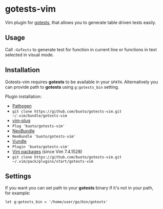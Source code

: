 # gotests-vim

Vim plugin for [gotests](https://github.com/cweill/gotests), that allows
you to generate table driven tests easily.

## Usage
Call `:GoTests` to generate test for function in current line or functions in
text selected in visual mode.

## Installation
Gotests-vim requires **gotests** to be available in your `$PATH`. Alternatively you
can provide path to **gotests** using `g:gotests_bin` setting.

Plugin installation:
*  [Pathogen](https://github.com/tpope/vim-pathogen)
  * `git clone https://github.com/buoto/gotests-vim.git ~/.vim/bundle/gotests-vim`
*  [vim-plug](https://github.com/junegunn/vim-plug)
  * `Plug 'buoto/gotests-vim'`
*  [NeoBundle](https://github.com/Shougo/neobundle.vim)
  * `NeoBundle 'buoto/gotests-vim'`
*  [Vundle](https://github.com/gmarik/vundle)
  * `Plugin 'buoto/gotests-vim'`
*  [Vim packages](http://vimhelp.appspot.com/repeat.txt.html#packages) (since Vim 7.4.1528)
  * `git clone https://github.com/buoto/gotests-vim.git ~/.vim/pack/plugins/start/gotests-vim`

## Settings
If you want you can set path to your **gotests** binary if it's not in your path, for example:

    let g:gotests_bin = '/home/user/go/bin/gotests'
